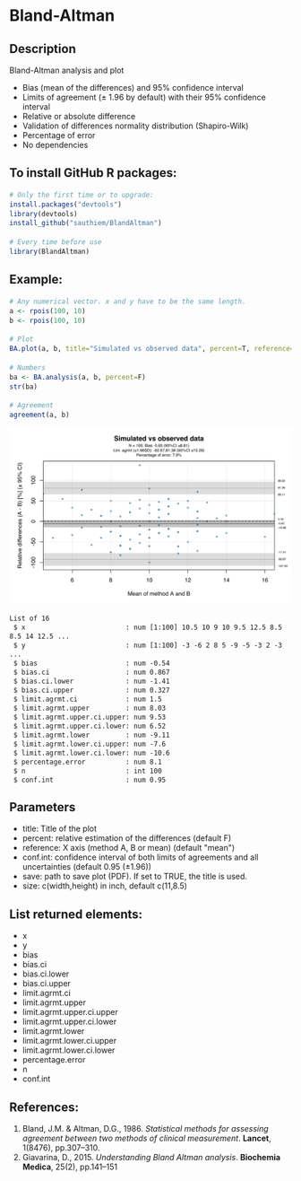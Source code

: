 # Bland-Altman

## Description

Bland-Altman analysis and plot

 - Bias (mean of the differences) and 95% confidence interval
 - Limits of agreement (± 1.96 by default) with their 95% confidence interval
 - Relative or absolute difference
 - Validation of differences normality distribution (Shapiro-Wilk)
 - Percentage of error
 - No dependencies


## To install GitHub R packages:

```R
# Only the first time or to upgrade:
install.packages("devtools")
library(devtools)
install_github("sauthiem/BlandAltman")

# Every time before use
library(BlandAltman)
```


## Example:

```R
# Any numerical vector. x and y have to be the same length.
a <- rpois(100, 10)
b <- rpois(100, 10)

# Plot
BA.plot(a, b, title="Simulated vs observed data", percent=T, reference="mean", conf.int=0.95)

# Numbers
ba <- BA.analysis(a, b, percent=F)
str(ba)

# Agreement
agreement(a, b)


```

![BA Example](BA.svg)

```
List of 16
 $ x                         : num [1:100] 10.5 10 9 10 9.5 12.5 8.5 8.5 14 12.5 ...
 $ y                         : num [1:100] -3 -6 2 8 5 -9 -5 -3 2 -3 ...
 $ bias                      : num -0.54
 $ bias.ci                   : num 0.867
 $ bias.ci.lower             : num -1.41
 $ bias.ci.upper             : num 0.327
 $ limit.agrmt.ci            : num 1.5
 $ limit.agrmt.upper         : num 8.03
 $ limit.agrmt.upper.ci.upper: num 9.53
 $ limit.agrmt.upper.ci.lower: num 6.52
 $ limit.agrmt.lower         : num -9.11
 $ limit.agrmt.lower.ci.upper: num -7.6
 $ limit.agrmt.lower.ci.lower: num -10.6
 $ percentage.error          : num 8.1
 $ n                         : int 100
 $ conf.int                  : num 0.95
```

## Parameters

- title: Title of the plot
- percent: relative estimation of the differences (default F)
- reference: X axis (method A, B or mean) (default "mean")
- conf.int: confidence interval of both limits of agreements and all uncertainties (default 0.95 (±1.96))
- save: path to save plot (PDF). If set to TRUE, the title is used.
- size: c(width,height) in inch, default c(11,8.5)

## List returned elements:

- x
- y
- bias
- bias.ci
- bias.ci.lower
- bias.ci.upper
- limit.agrmt.ci
- limit.agrmt.upper
- limit.agrmt.upper.ci.upper
- limit.agrmt.upper.ci.lower
- limit.agrmt.lower
- limit.agrmt.lower.ci.upper
- limit.agrmt.lower.ci.lower
- percentage.error
- n
- conf.int


## References:

1) Bland, J.M. & Altman, D.G., 1986. *Statistical methods for assessing agreement between two methods of clinical measurement*. **Lancet**, 1(8476), pp.307–310.
2) Giavarina, D., 2015. *Understanding Bland Altman analysis*. **Biochemia Medica**, 25(2), pp.141–151
